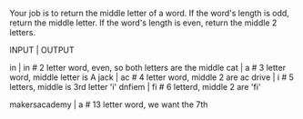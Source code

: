 Your job is to return the middle letter of a word. If the word's length is odd, return the middle letter. If the word's length is even, return the middle 2 letters.


INPUT      |     OUTPUT

in         |      in     # 2 letter word, even, so both letters are the middle
cat        |      a      # 3 letter word, middle letter is A
jack       |     ac      # 4 letter word, middle 2 are ac
drive      |      i      # 5 letters, middle is 3rd letter 'i'
dnfiem     |      fi     # 6 letterd, middle 2 are 'fi'



makersacademy  |        a    # 13 letter word, we want the 7th
